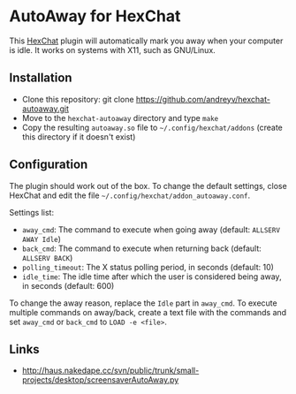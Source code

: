 # AutoAway for HexChat

This [HexChat](http://hexchat.org) plugin will automatically mark you away
when your computer is idle. It works on systems with X11, such as GNU/Linux.

## Installation

* Clone this repository:
    git clone https://github.com/andreyv/hexchat-autoaway.git
* Move to the `hexchat-autoaway` directory and type `make`
* Copy the resulting `autoaway.so` file to `~/.config/hexchat/addons`
(create this directory if it doesn't exist)

## Configuration

The plugin should work out of the box. To change the default settings,
close HexChat and edit the file `~/.config/hexchat/addon_autoaway.conf`.

Settings list:
* `away_cmd`: The command to execute when going away
  (default: `ALLSERV AWAY Idle`)
* `back_cmd`: The command to execute when returning back
  (default: `ALLSERV BACK`)
* `polling_timeout`: The X status polling period, in seconds (default: 10)
* `idle_time`: The idle time after which the user is considered
  being away, in seconds (default: 600)

To change the away reason, replace the `Idle` part in `away_cmd`. To execute
multiple commands on away/back, create a text file with the commands and set
`away_cmd` or `back_cmd` to `LOAD -e <file>`.

## Links

* http://haus.nakedape.cc/svn/public/trunk/small-projects/desktop/screensaverAutoAway.py
